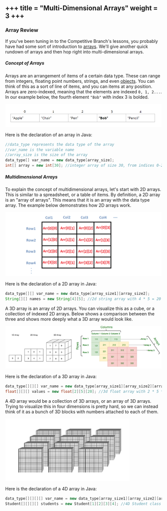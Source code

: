 +++
title = "Multi-Dimensional Arrays"
weight = 3
+++
---

### Array Review

If you've been tuning in to the Competitive Branch's lessons, you probably have had some sort of introduction to [arrays](https://docs.google.com/presentation/d/1zEbboPekCSDT28FfU_1gwzQhbEJGFkP8GajAe6uaumg/edit?usp=sharing). We'll give another quick rundown of arrays and then hop right into multi-dimensional arrays.

##### Concept of Arrays

Arrays are an arrangement of items of a certain data type. These can range from integers, floating point numbers, strings, and even [objects](/game-jam/tetris-workshop/object-oriented-programming/). You can think of this as a sort of line of items, and you can items at any position. Arrays are zero-indexed, meaning that the elements are indexed `0, 1, 2...`. In our example below, the fourth element `"Bob"` with index 3 is bolded. 

![Example of array](/img/arrayexample.png)

Here is the declaration of an array in Java:

```java
//data_type represents the data type of the array
//var_name is the variable name
//array_size is the size of the array 
data_type[] var_name = new data_type[array_size]; 
int[] array = new int[30]; //integer array of size 30, from indices 0-29
```

##### Multidimensional Arrays

To explain the concept of multidimensional arrays, let's start with 2D arrays. This is similar to a spreadsheet, or a table of items. By definition, a 2D array is an "array of arrays". This means that it is an array with the data type array. The example below demonstrates how 2D arrays work.

![Example of 2D array](/img/2darrayexample.png)

Here is the declaration of a 2D array in Java:
```java
data_type[][] var_name = new data_type[array_size1][array_size2];
String[][] names = new String[4][5]; //2d string array with 4 * 5 = 20 elements
```

A 3D array is an array of 2D arrays. You can visualize this as a cube, or a collection of indexed 2D arrays. Below shows a comparison between the three and shows more deeply what a 3D array would look like.

![Example of 3D array](/img/3darrayexample.png)

Here is the declaration of a 3D array in Java:
```java
data_type[][][] var_name = new data_type[array_size1][array_size2][array_size3];
float[][][] values = new float[2][5][20]; //3d float array with 2 * 5 * 20 = 200 elements
```

A 4D array would be a collection of 3D arrays, or an array of 3D arrays. Trying to visualize this in four dimensions is pretty hard, so we can instead think of it as a bunch of 3D blocks with numbers attached to each of them.

![Example of 4D array](/img/4darrayexample.png)

Here is the declaration of a 4D array in Java:
```java
data_type[][][][] var_name = new data_type[array_size1][array_size2][array_size3][array_size4];
Student[][][][] students = new Student[1][2][3][4]; //4D Student class array with 1 * 2 * 3 * 4 = 24 elements
```


